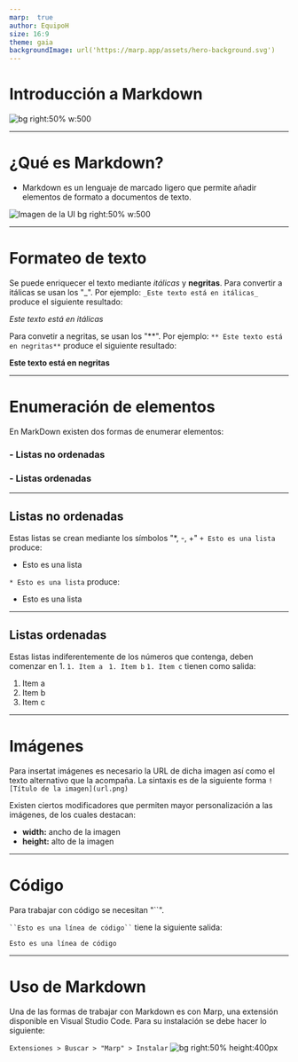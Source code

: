 ```yaml
---
marp:  true
author: EquipoH
size: 16:9 
theme: gaia
backgroundImage: url('https://marp.app/assets/hero-background.svg')
---
```

# Introducción a Markdown
![bg right:50% w:500](https://upload.wikimedia.org/wikipedia/commons/thumb/4/48/Markdown-mark.svg/1200px-Markdown-mark.svg.png)

---
# ¿Qué es Markdown?
* Markdown es un lenguaje de marcado ligero que permite añadir elementos de formato a documentos de texto. 

![Imagen de la UI bg right:50% w:500](https://static.platzi.com/media/user_upload/markdown-e22ab125-1b09-442f-a767-82b3408264ee.jpg)

---
# Formateo de texto
Se puede enriquecer el texto mediante _itálicas_ y **negritas**.
Para convertir a itálicas se usan los "_". Por ejemplo: 
`_Este texto está en itálicas_`  produce el siguiente resultado:

_Este texto está en itálicas_

Para convetir a negritas, se usan los "**". Por ejemplo:
`** Este texto está en negritas**`  produce el siguiente resultado:

**Este texto está en negritas**

---
# Enumeración de elementos
En MarkDown existen dos formas de enumerar elementos:

### - Listas no ordenadas

### - Listas ordenadas

---
## Listas no ordenadas
Estas listas se crean mediante los símbolos "*, -, +"
`+ Esto es una lista` produce:
+ Esto es una lista

`* Esto es una lista` produce:
* Esto es una lista
---
## Listas ordenadas
Estas listas indiferentemente de los números que contenga, deben comenzar en 1.
`1. Item a `
`1. Item b`
`1. Item c` tienen como salida:
1. Item a
1. Item b
1. Item c

---
# Imágenes
Para insertat imágenes es necesario la URL de dicha imagen así como el texto alternativo que la acompaña. La sintaxis es de la siguiente forma
`![Título de la imagen](url.png)`

Existen ciertos modificadores que permiten mayor personalización a las imágenes, de los cuales destacan:
* **width:** ancho de la imagen
* **height:** alto de la imagen

---
# Código
Para trabajar con código se necesitan "``".

` ``Esto es una línea de código`` ` tiene la siguiente salida:

`Esto es una línea de código`

---
# Uso de Markdown
Una de las formas de trabajar con Markdown es con Marp, una extensión disponible en Visual Studio Code.
Para su instalación se debe hacer lo siguiente:

`Extensiones > Buscar > "Marp" > Instalar`
![bg right:50% height:400px](https://raw.githubusercontent.com/marp-team/marp-vscode/main/docs/screenshot.png)